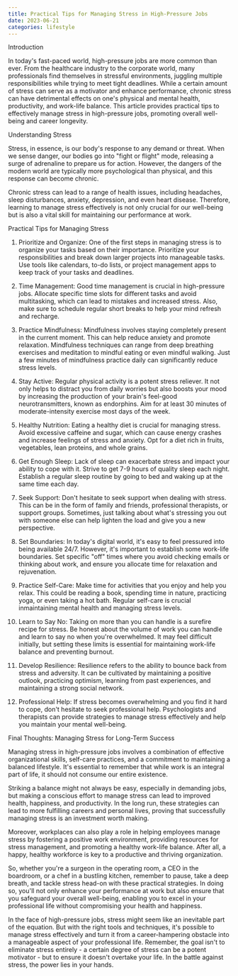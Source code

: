 ```yaml
---
title: Practical Tips for Managing Stress in High-Pressure Jobs
date: 2023-06-21
categories: lifestyle
---
```

Introduction

In today's fast-paced world, high-pressure jobs are more common than ever. From the healthcare industry to the corporate world, many professionals find themselves in stressful environments, juggling multiple responsibilities while trying to meet tight deadlines. While a certain amount of stress can serve as a motivator and enhance performance, chronic stress can have detrimental effects on one's physical and mental health, productivity, and work-life balance. This article provides practical tips to effectively manage stress in high-pressure jobs, promoting overall well-being and career longevity.

Understanding Stress

Stress, in essence, is our body's response to any demand or threat. When we sense danger, our bodies go into "fight or flight" mode, releasing a surge of adrenaline to prepare us for action. However, the dangers of the modern world are typically more psychological than physical, and this response can become chronic.

Chronic stress can lead to a range of health issues, including headaches, sleep disturbances, anxiety, depression, and even heart disease. Therefore, learning to manage stress effectively is not only crucial for our well-being but is also a vital skill for maintaining our performance at work.

Practical Tips for Managing Stress

1. Prioritize and Organize: One of the first steps in managing stress is to organize your tasks based on their importance. Prioritize your responsibilities and break down larger projects into manageable tasks. Use tools like calendars, to-do lists, or project management apps to keep track of your tasks and deadlines.

2. Time Management: Good time management is crucial in high-pressure jobs. Allocate specific time slots for different tasks and avoid multitasking, which can lead to mistakes and increased stress. Also, make sure to schedule regular short breaks to help your mind refresh and recharge.

3. Practice Mindfulness: Mindfulness involves staying completely present in the current moment. This can help reduce anxiety and promote relaxation. Mindfulness techniques can range from deep breathing exercises and meditation to mindful eating or even mindful walking. Just a few minutes of mindfulness practice daily can significantly reduce stress levels.

4. Stay Active: Regular physical activity is a potent stress reliever. It not only helps to distract you from daily worries but also boosts your mood by increasing the production of your brain's feel-good neurotransmitters, known as endorphins. Aim for at least 30 minutes of moderate-intensity exercise most days of the week.

5. Healthy Nutrition: Eating a healthy diet is crucial for managing stress. Avoid excessive caffeine and sugar, which can cause energy crashes and increase feelings of stress and anxiety. Opt for a diet rich in fruits, vegetables, lean proteins, and whole grains.

6. Get Enough Sleep: Lack of sleep can exacerbate stress and impact your ability to cope with it. Strive to get 7-9 hours of quality sleep each night. Establish a regular sleep routine by going to bed and waking up at the same time each day.

7. Seek Support: Don't hesitate to seek support when dealing with stress. This can be in the form of family and friends, professional therapists, or support groups. Sometimes, just talking about what's stressing you out with someone else can help lighten the load and give you a new perspective.

8. Set Boundaries: In today's digital world, it's easy to feel pressured into being available 24/7. However, it's important to establish some work-life boundaries. Set specific "off" times where you avoid checking emails or thinking about work, and ensure you allocate time for relaxation and rejuvenation.

9. Practice Self-Care: Make time for activities that you enjoy and help you relax. This could be reading a book, spending time in nature, practicing yoga, or even taking a hot bath. Regular self-care is crucial inmaintaining mental health and managing stress levels.

10. Learn to Say No: Taking on more than you can handle is a surefire recipe for stress. Be honest about the volume of work you can handle and learn to say no when you're overwhelmed. It may feel difficult initially, but setting these limits is essential for maintaining work-life balance and preventing burnout.

11. Develop Resilience: Resilience refers to the ability to bounce back from stress and adversity. It can be cultivated by maintaining a positive outlook, practicing optimism, learning from past experiences, and maintaining a strong social network.

12. Professional Help: If stress becomes overwhelming and you find it hard to cope, don't hesitate to seek professional help. Psychologists and therapists can provide strategies to manage stress effectively and help you maintain your mental well-being.

Final Thoughts: Managing Stress for Long-Term Success

Managing stress in high-pressure jobs involves a combination of effective organizational skills, self-care practices, and a commitment to maintaining a balanced lifestyle. It's essential to remember that while work is an integral part of life, it should not consume our entire existence.

Striking a balance might not always be easy, especially in demanding jobs, but making a conscious effort to manage stress can lead to improved health, happiness, and productivity. In the long run, these strategies can lead to more fulfilling careers and personal lives, proving that successfully managing stress is an investment worth making.

Moreover, workplaces can also play a role in helping employees manage stress by fostering a positive work environment, providing resources for stress management, and promoting a healthy work-life balance. After all, a happy, healthy workforce is key to a productive and thriving organization.

So, whether you're a surgeon in the operating room, a CEO in the boardroom, or a chef in a bustling kitchen, remember to pause, take a deep breath, and tackle stress head-on with these practical strategies. In doing so, you'll not only enhance your performance at work but also ensure that you safeguard your overall well-being, enabling you to excel in your professional life without compromising your health and happiness.

In the face of high-pressure jobs, stress might seem like an inevitable part of the equation. But with the right tools and techniques, it's possible to manage stress effectively and turn it from a career-hampering obstacle into a manageable aspect of your professional life. Remember, the goal isn't to eliminate stress entirely - a certain degree of stress can be a potent motivator - but to ensure it doesn't overtake your life. In the battle against stress, the power lies in your hands.